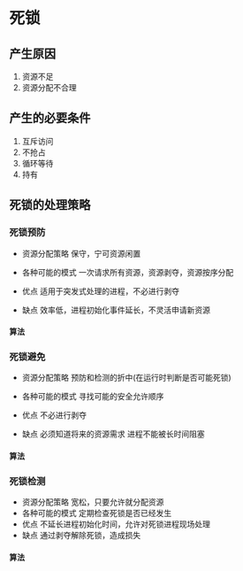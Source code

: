 # 死锁
## 产生原因
1. 资源不足
2. 资源分配不合理

## 产生的必要条件
1. 互斥访问
2. 不抢占
3. 循环等待
4. 持有

## 死锁的处理策略


### 死锁预防
- 资源分配策略
保守，宁可资源闲置

- 各种可能的模式
一次请求所有资源，资源剥夺，资源按序分配
- 优点
适用于突发式处理的进程，不必进行剥夺
- 缺点
效率低，进程初始化事件延长，不灵活申请新资源
#### 算法

### 死锁避免
- 资源分配策略
预防和检测的折中(在运行时判断是否可能死锁)

- 各种可能的模式
寻找可能的安全允许顺序
- 优点
不必进行剥夺
- 缺点
必须知道将来的资源需求
进程不能被长时间阻塞

#### 算法

### 死锁检测
- 资源分配策略
宽松，只要允许就分配资源
- 各种可能的模式
定期检查死锁是否已经发生
- 优点
不延长进程初始化时间，允许对死锁进程现场处理
- 缺点
通过剥夺解除死锁，造成损失
#### 算法

